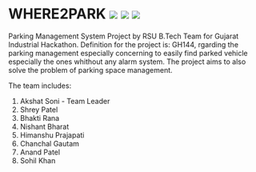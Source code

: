# WHERE2PARK <img src="https://img.shields.io/badge/php-%23777BB4.svg?&style=for-the-badge&logo=php&logoColor=white"/> <img src="https://img.shields.io/badge/jquery%20-%230769AD.svg?&style=for-the-badge&logo=jquery&logoColor=white"/> <img src="https://img.shields.io/badge/mysql-%2300f.svg?&style=for-the-badge&logo=mysql&logoColor=white"/> 

Parking Management System Project by RSU B.Tech Team for Gujarat Industrial Hackathon.
Definition for the project is: GH144, rgarding the parking management especially concerning to easily find parked vehicle especially the ones whithout any alarm system. The project aims to also solve the problem of parking space management.

The team includes:
1. Akshat Soni - Team Leader
2. Shrey Patel
3. Bhakti Rana
4. Nishant Bharat
5. Himanshu Prajapati
6. Chanchal Gautam
7. Anand Patel
8. Sohil Khan
